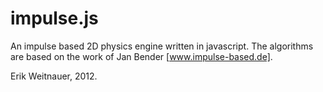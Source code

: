 # impulse.js

An impulse based 2D physics engine written in javascript. The algorithms are
based on the work of Jan Bender [www.impulse-based.de].

Erik Weitnauer, 2012.
